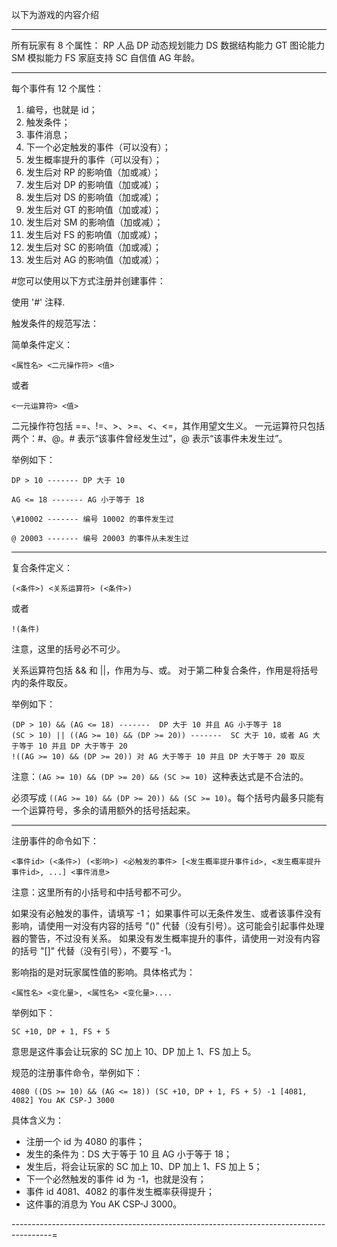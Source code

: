 以下为游戏的内容介绍

----------------------------------------------------------------------------------------

所有玩家有 8 个属性：
RP 人品
DP 动态规划能力
DS 数据结构能力
GT 图论能力
SM 模拟能力
FS 家庭支持
SC 自信值
AG 年龄。

----------------------------------------------------------------------------------------

每个事件有 12 个属性：

1. 编号，也就是 id；
2. 触发条件；
3. 事件消息；
4. 下一个必定触发的事件（可以没有）；
5. 发生概率提升的事件（可以没有）； 
6. 发生后对 RP 的影响值（加或减）； 
7. 发生后对 DP 的影响值（加或减）；
8. 发生后对 DS 的影响值（加或减）；
9. 发生后对 GT 的影响值（加或减）； 
10. 发生后对 SM 的影响值（加或减）；
11. 发生后对 FS 的影响值（加或减）；
12. 发生后对 SC 的影响值（加或减）； 
13. 发生后对 AG 的影响值（加或减）；



\#您可以使用以下方式注册并创建事件：

使用 '#' 注释.

触发条件的规范写法：

简单条件定义：

```
<属性名> <二元操作符> <值>
```

或者

```
<一元运算符> <值> 
```

二元操作符包括 ==、!=、>、>=、<、<=，其作用望文生义。
一元运算符只包括两个：#、@。# 表示“该事件曾经发生过”，@ 表示“该事件未发生过”。

举例如下：

```
DP > 10 ------- DP 大于 10

AG <= 18 ------- AG 小于等于 18

\#10002 ------- 编号 10002 的事件发生过

@ 20003 ------- 编号 20003 的事件从未发生过
```

----------------------------------------------------------------------------------------

复合条件定义：

```(<条件>) <关系运算符> (<条件>)```

或者

```!(条件)```

注意，这里的括号必不可少。

关系运算符包括 && 和 ||，作用为与、或。
对于第二种复合条件，作用是将括号内的条件取反。

举例如下：

```
(DP > 10) && (AG <= 18) -------  DP 大于 10 并且 AG 小于等于 18
(SC > 10) || ((AG >= 10) && (DP >= 20)) -------  SC 大于 10，或者 AG 大于等于 10 并且 DP 大于等于 20
!((AG >= 10) && (DP >= 20)) 对 AG 大于等于 10 并且 DP 大于等于 20 取反
```

注意：``(AG >= 10) && (DP >= 20) && (SC >= 10) ``这种表达式是不合法的。

必须写成 ``((AG >= 10) && (DP >= 20)) && (SC >= 10)``。每个括号内最多只能有一个运算符号，多余的请用额外的括号括起来。 

----------------------------------------------------------------------------------------

注册事件的命令如下：

```<事件id> (<条件>) (<影响>) <必触发的事件> [<发生概率提升事件id>, <发生概率提升事件id>, ...] <事件消息>```

注意：这里所有的小括号和中括号都不可少。

如果没有必触发的事件，请填写 -1；
如果事件可以无条件发生、或者该事件没有影响，请使用一对没有内容的括号 "()" 代替（没有引号）。这可能会引起事件处理器的警告，不过没有关系。
如果没有发生概率提升的事件，请使用一对没有内容的括号 "[]" 代替（没有引号），不要写 -1。

影响指的是对玩家属性值的影响。具体格式为：

```<属性名> <变化量>, <属性名> <变化量>....```

举例如下：

```SC +10, DP + 1, FS + 5```

意思是这件事会让玩家的 SC 加上 10、DP 加上 1、FS 加上 5。

规范的注册事件命令，举例如下：

```4080 ((DS >= 10) && (AG <= 18)) (SC +10, DP + 1, FS + 5) -1 [4081, 4082] You AK CSP-J 3000```

具体含义为：

- 注册一个 id 为 4080 的事件；
- 发生的条件为：DS 大于等于 10 且 AG 小于等于 18；
- 发生后，将会让玩家的 SC 加上 10、DP 加上 1、FS 加上 5；
- 下一个必然触发的事件 id 为 -1，也就是没有；
- 事件 id 4081、4082 的事件发生概率获得提升；
- 这件事的消息为 You AK CSP-J 3000。

----------------------------------------------------------------------------------------=

